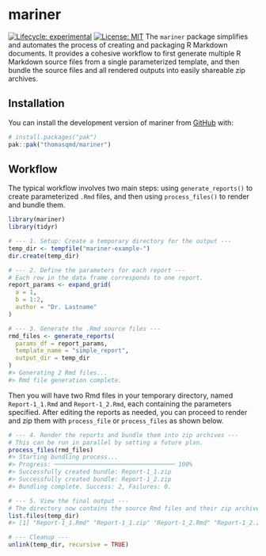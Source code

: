 # mariner

[![Lifecycle: experimental](https://img.shields.io/badge/lifecycle-experimental-orange.svg)](https://lifecycle.r-lib.org/articles/stages.html#experimental)
[![License: MIT](https://img.shields.io/badge/License-MIT-yellow.svg)](https://opensource.org/licenses/MIT)
The `mariner` package simplifies and automates the process of creating and packaging R Markdown documents. It provides a cohesive workflow to first generate multiple R Markdown source files from a single parameterized template, and then bundle the source files and all rendered outputs into easily shareable zip archives.

## Installation

You can install the development version of mariner from [GitHub](https://github.com/thomasqmd/mariner) with:

```r
# install.packages("pak")
pak::pak("thomasqmd/mariner")

```

## Workflow

The typical workflow involves two main steps: using `generate_reports()` to create parameterized `.Rmd` files, and then using `process_files()` to render and bundle them.

```r
library(mariner)
library(tidyr)

# --- 1. Setup: Create a temporary directory for the output ---
temp_dir <- tempfile("mariner-example-")
dir.create(temp_dir)

# --- 2. Define the parameters for each report ---
# Each row in the data frame corresponds to one report.
report_params <- expand_grid(
  a = 1, 
  b = 1:2, 
  author = "Dr. Lastname"
)

# --- 3. Generate the .Rmd source files ---
rmd_files <- generate_reports(
  params_df = report_params,
  template_name = "simple_report",
  output_dir = temp_dir
)
#> Generating 2 Rmd files...
#> Rmd file generation complete.
```

Then you will have two Rmd files in your temporary directory, named `Report-1_1.Rmd` and `Report-1_2.Rmd`, each containing the parameters specified. After editing the reports as needed, you can proceed to render and zip them with `process_file` or `process_files` as shown below.

```r
# --- 4. Render the reports and bundle them into zip archives ---
# This can be run in parallel by setting a future plan.
process_files(rmd_files)
#> Starting bundling process...
#> Progress: ────────────────────────────────── 100%
#> Successfully created bundle: Report-1_1.zip
#> Successfully created bundle: Report-1_2.zip
#> Bundling complete. Success: 2, Failures: 0.

# --- 5. View the final output ---
# The directory now contains the source Rmd files and their zip archives.
list.files(temp_dir)
#> [1] "Report-1_1.Rmd" "Report-1_1.zip" "Report-1_2.Rmd" "Report-1_2.zip"

# --- Cleanup ---
unlink(temp_dir, recursive = TRUE)
```
